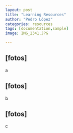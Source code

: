 ```yaml
---
layout: post
title: "Learning Resources"
author: "Pedro López"
categories: resources
tags: [documentation,sample]
image: IMG_2341.JPG

---
```




## [fotos]

a

## [fotos]

b

## [fotos]

c
